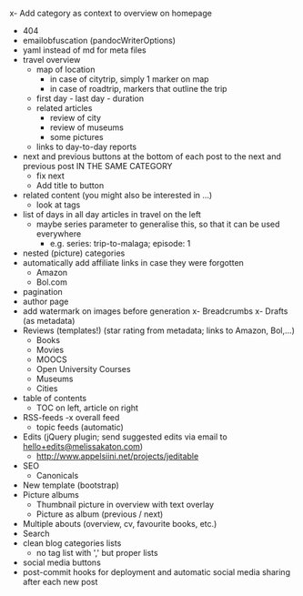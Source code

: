 x- Add category as context to overview on homepage
- 404
- emailobfuscation (pandocWriterOptions)
- yaml instead of md for meta files
- travel overview
    - map of location
        - in case of citytrip, simply 1 marker on map
        - in case of roadtrip, markers that outline the trip
    - first day - last day - duration
    - related articles
        - review of city
        - review of museums
        - some pictures
   - links to day-to-day reports
- next and previous buttons at the bottom of each post to the next and previous post IN THE SAME CATEGORY
    - fix next
    - Add title to button
- related content (you might also be interested in ...)
    - look at tags
- list of days in all day articles in travel on the left
    - maybe series parameter to generalise this, so that it can be used everywhere
        - e.g. series: trip-to-malaga; episode: 1
- nested (picture) categories
- automatically add affiliate links in case they were forgotten
   - Amazon
   - Bol.com
- pagination
- author page
- add watermark on images before generation
x- Breadcrumbs
x- Drafts (as metadata)
- Reviews (templates!) (star rating from metadata; links to Amazon, Bol,...)
    - Books
    - Movies
    - MOOCS
    - Open University Courses
    - Museums
    - Cities
- table of contents
    - TOC on left, article on right
- RSS-feeds
    -x overall feed
    - topic feeds (automatic)
- Edits (jQuery plugin; send suggested edits via email to hello+edits@melissakaton.com)
    - http://www.appelsiini.net/projects/jeditable
- SEO
    - Canonicals
- New template (bootstrap)
- Picture albums
    - Thumbnail picture in overview with text overlay
    - Picture as album (previous / next)
- Multiple abouts (overview, cv, favourite books, etc.)
- Search
- clean blog categories lists
    - no tag list with ',' but proper lists
- social media buttons
- post-commit hooks for deployment and automatic social media sharing after each new post
